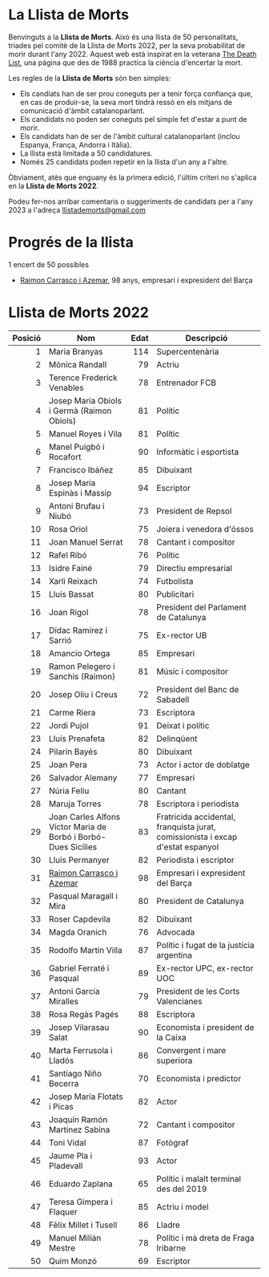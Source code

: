 # La Llista de Morts

Benvinguts a la **Llista de Morts**. Això és una llista de 50 personalitats, triades pel comitè de la Llista de Morts 2022, per la seva probabilitat de morir durant l'any 2022. Aquest web està inspirat en la veterana [The Death List](https://deathlist.net/), una pàgina que des de 1988 practica la ciència d'encertar la mort.

Les regles de la **Llista de Morts** són ben simples:
- Els candiats han de ser prou coneguts per a tenir força confiança que, en cas de produir-se, la seva mort tindrà ressò en els mitjans de comunicació d'àmbit  catalanoparlant.
- Els candidats no poden ser coneguts pel simple fet d'estar a punt de morir.
- Els candidats han de ser de l'àmbit cultural catalanoparlant (inclou Espanya, França, Andorra i Itàlia).
- La llista està limitada a 50 candidatures.
- Només 25 candidats poden repetir en la llista d'un any a l'altre.

Òbviament, atès que enguany és la primera edició, l'últim criteri no s'aplica en la **Llista de Morts 2022**.

Podeu fer-nos arribar comentaris o suggeriments de candidats per a l'any 2023 a l'adreça llistademorts@gmail.com

# Progrés de la llista

1 encert de 50 possibles
- [Raimon Carrasco i Azemar](2022/01-Raimon_Carrasco_i_Azemar), 98 anys,  empresari i expresident del Barça

# Llista de Morts 2022


| Posició | Nom | Edat | Descripció |
| ------: |-----|-----:|----------- |
| 1 | Maria Branyas	| 114 | Supercentenària |
| 2 | Mònica Randall |	79 | Actriu 
| 3 | Terence Frederick Venables | 78 | Entrenador FCB |
| 4 | Josep Maria Obiols i Germà (Raimon Obiols) | 81 | Polític |
| 5 | Manuel Royes i Vila	| 81 | Polític |
| 6 | Manel Puigbó i Rocafort	| 90 | Informàtic i esportista |
| 7 | Francisco Ibáñez	| 85 | Dibuixant |
| 8 | Josep Maria Espinàs i Massip	| 94 |	Escriptor |
| 9 | Antoni Brufau i Niubó	| 73 |	President de Repsol |
| 10 | Rosa Oriol	| 75 |	Joiera i venedora d'óssos |
| 11 | Joan Manuel Serrat	| 78 |	Cantant i compositor |
| 12 | Rafel Ribó	| 76 |	Polític |
| 13 | Isidre Fainé	| 79 |	Directiu empresarial |
| 14 | Xarli Reixach	| 74 |	Futbolista |
| 15 | Lluís Bassat	| 80 |	Publicitari |
| 16 | Joan Rigol	| 78 |	President del Parlament de Catalunya |
| 17 | Dídac Ramírez i Sarrió | 75 |	Ex-rector UB |
| 18 | Amancio Ortega	| 85 |	Empresari |
| 19 | Ramon Pelegero i Sanchis (Raimon)	| 81 |	Músic i compositor |
| 20 | Josep Oliu i Creus	| 72 |	President del Banc de Sabadell |
| 21 | Carme Riera	| 73 |	Escriptora |
| 22 | Jordi Pujol	| 91 |	Deixat i polític |
| 23 | Lluís Prenafeta	| 82 |	Delinqüent |
| 24 | Pilarín Bayés	| 80 |	Dibuixant |
| 25 | Joan Pera	| 73 |	Actor i actor de doblatge |
| 26 | Salvador Alemany	| 77 |	Empresari |
| 27 | Núria Feliu	| 80 |	Cantant |
| 28 | Maruja Torres	| 78 |	Escriptora i periodista |
| 29 | Joan Carles Alfons Víctor Maria de Borbó i Borbó-Dues Sicílies	| 83 |	Fratricida accidental, franquista jurat, comissionista i excap d'estat espanyol |
| 30 | Lluís Permanyer	| 82 |	Periodista i escriptor |
| 31 | [Raimon Carrasco i Azemar](2022/01-Raimon_Carrasco_i_Azemar)	| 98 |	Empresari i expresident del Barça |
| 32 | Pasqual Maragall i Mira	| 80 |	President de Catalunya |
| 33 | Roser Capdevila	| 82 |	Dibuixant |
| 34 | Magda Oranich	| 76 |	Advocada |
| 35 | Rodolfo Martín Villa	| 87 |	Polític i fugat de la justícia argentina |
| 36 | Gabriel Ferraté i Pasqual	| 89 |	Ex-rector UPC, ex-rector UOC |
| 37 | Antoni Garcia Miralles	| 79 |	President de les Corts Valencianes |
| 38 | Rosa Regàs Pagés	| 88 |	Escriptora |
| 39 | Josep Vilarasau Salat	| 90 |	Economista i president de la Caixa |
| 40 | Marta Ferrusola i Lladós	| 86 |	Convergent i mare superiora |
| 41 | Santiago Niño Becerra	| 70 |	Economista i predictor |
| 42 | Josep Maria Flotats i Picas	| 82 |	Actor |
| 43 | Joaquín Ramón Martínez Sabina	| 72 |	Cantant i compositor |
| 44 | Toni Vidal	| 87 |	Fotògraf |
| 45 | Jaume Pla i Pladevall	| 93 |	Actor |
| 46 | Eduardo Zaplana	| 65 | Polític i malalt terminal des del 2019 |
| 47 | Teresa Gimpera i Flaquer	| 85 |	Actriu i model |
| 48 | Fèlix Millet i Tusell	| 86 |	Lladre |
| 49 | Manuel Milián Mestre	| 78 |	Polític i mà dreta de Fraga Iribarne |
| 50 | Quim Monzó	| 69 |	Escriptor |
